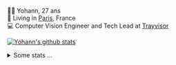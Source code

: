 <p>
  👨🏻 <bold>Yohann</bold>, 27 ans<br/>
  💼 Living in <a href="https://www.google.com/maps?q=paris">Paris</a>, France<br/>
  💻 Computer Vision Engineer and Tech Lead at <a href="https://trayvisor.com/">Trayvisor</a><br/>
</p>

<a href="https://github.com/anuraghazra/github-readme-stats"><img align="center" src="https://github-readme-stats-go94hl40s-yohann84l.vercel.app//api?username=yohann84L&show_icons=true&include_all_commits=true" alt="Yohann's github stats" /> </a>


<details>
  <summary>Some stats ...</summary><br/>
  

<!--START_SECTION:waka-->
![Code Time](http://img.shields.io/badge/Code%20Time-276%20hrs%2016%20mins-blue)

![Profile Views](http://img.shields.io/badge/Profile%20Views-0-blue)

**🐱 My GitHub Data** 

> 🏆 1,510 Contributions in the Year 2022
 > 
> 📦 440.5 kB Used in GitHub's Storage 
 > 
> 🚫 Not Opted to Hire
 > 
> 📜 24 Public Repositories 
 > 
> 🔑 21 Private Repositories  
 > 
**I'm an Early 🐤** 

```text
🌞 Morning    318 commits    ████████░░░░░░░░░░░░░░░░░   32.58% 
🌆 Daytime    538 commits    █████████████░░░░░░░░░░░░   55.12% 
🌃 Evening    117 commits    ███░░░░░░░░░░░░░░░░░░░░░░   11.99% 
🌙 Night      3 commits      ░░░░░░░░░░░░░░░░░░░░░░░░░   0.31%

```
📅 **I'm Most Productive on Friday** 

```text
Monday       177 commits    ████░░░░░░░░░░░░░░░░░░░░░   18.14% 
Tuesday      201 commits    █████░░░░░░░░░░░░░░░░░░░░   20.59% 
Wednesday    191 commits    █████░░░░░░░░░░░░░░░░░░░░   19.57% 
Thursday     177 commits    ████░░░░░░░░░░░░░░░░░░░░░   18.14% 
Friday       214 commits    █████░░░░░░░░░░░░░░░░░░░░   21.93% 
Saturday     13 commits     ░░░░░░░░░░░░░░░░░░░░░░░░░   1.33% 
Sunday       3 commits      ░░░░░░░░░░░░░░░░░░░░░░░░░   0.31%

```


📊 **This Week I Spent My Time On** 

```text
⌚︎ Time Zone: Europe/Paris

💬 Programming Languages: 
JavaScript               10 hrs 32 mins      █████████████░░░░░░░░░░░░   52.3% 
Python                   6 hrs 39 mins       ████████░░░░░░░░░░░░░░░░░   33.07% 
SQL                      1 hr 20 mins        █░░░░░░░░░░░░░░░░░░░░░░░░   6.69% 
YAML                     35 mins             ░░░░░░░░░░░░░░░░░░░░░░░░░   2.93% 
Jupyter                  24 mins             ░░░░░░░░░░░░░░░░░░░░░░░░░   1.99%

🔥 Editors: 
WebStorm                 10 hrs 42 mins      █████████████░░░░░░░░░░░░   53.1% 
PyCharm                  8 hrs 41 mins       ██████████░░░░░░░░░░░░░░░   43.15% 
VS Code                  45 mins             █░░░░░░░░░░░░░░░░░░░░░░░░   3.75%

💻 Operating System: 
Mac                      20 hrs 9 mins       █████████████████████████   100.0%

```

**I Mostly Code in Python** 

```text
Python                   18 repos            ██████████████░░░░░░░░░░░   56.25% 
Java                     6 repos             ████░░░░░░░░░░░░░░░░░░░░░   18.75% 
JavaScript               2 repos             █░░░░░░░░░░░░░░░░░░░░░░░░   6.25% 
R                        2 repos             █░░░░░░░░░░░░░░░░░░░░░░░░   6.25% 
HTML                     1 repo              ░░░░░░░░░░░░░░░░░░░░░░░░░   3.12%

```



 Last Updated on 03/12/2022 01:36:49 UTC
<!--END_SECTION:waka-->
